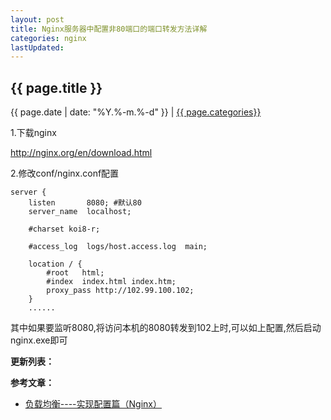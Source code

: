 ```yaml
---
layout: post
title: Nginx服务器中配置非80端口的端口转发方法详解
categories: nginx
lastUpdated:
---
```


## {{ page.title }}

{{ page.date | date: "%Y.%-m.%-d" }} | <a href="/archive#{{ page.categories }}">{{ page.categories}}</a>

1.下载nginx

http://nginx.org/en/download.html

2.修改conf/nginx.conf配置

```
server {
	listen       8080; #默认80
	server_name  localhost;

	#charset koi8-r;

	#access_log  logs/host.access.log  main;

	location / {
	    #root   html;
	    #index  index.html index.htm;
	    proxy_pass http://102.99.100.102;
	}
    ......
```

其中如果要监听8080,将访问本机的8080转发到102上时,可以如上配置,然后启动nginx.exe即可



**更新列表：**



**参考文章：**

* [负载均衡----实现配置篇（Nginx）][1]


[1]: http://www.cnblogs.com/oshine/p/3953259.html
